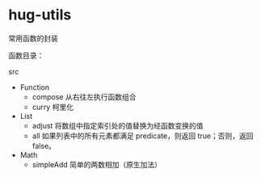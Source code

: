 # hug-utils
常用函数的封装

函数目录：

src
  * Function
    * compose 从右往左执行函数组合
    * curry 柯里化
  * List
    * adjust 将数组中指定索引处的值替换为经函数变换的值
    * all 如果列表中的所有元素都满足 predicate，则返回 true；否则，返回 false。
  * Math
    * simpleAdd 简单的两数相加（原生加法）
